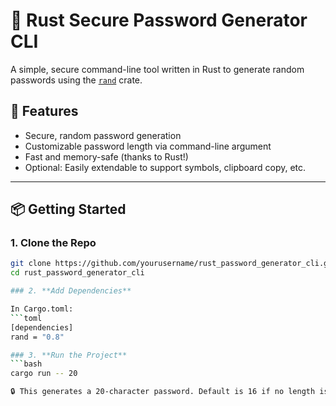 # 🔐 Rust Secure Password Generator CLI

A simple, secure command-line tool written in Rust to generate random passwords using the [`rand`](https://crates.io/crates/rand) crate.

## 🚀 Features

- Secure, random password generation
- Customizable password length via command-line argument
- Fast and memory-safe (thanks to Rust!)
- Optional: Easily extendable to support symbols, clipboard copy, etc.

---

## 📦 Getting Started

### 1. **Clone the Repo**
```bash
git clone https://github.com/yourusername/rust_password_generator_cli.git
cd rust_password_generator_cli

### 2. **Add Dependencies**

In Cargo.toml:
```toml
[dependencies]
rand = "0.8"

### 3. **Run the Project**
```bash
cargo run -- 20

🔒 This generates a 20-character password. Default is 16 if no length is provided.
